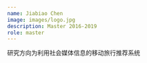 ```yaml
---
name: Jiabiao Chen
image: images/logo.jpg
description: Master 2016-2019
role: master
---
```


研究方向为利用社会媒体信息的移动旅行推荐系统